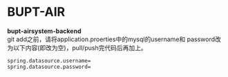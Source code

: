 # BUPT-AIR
<b>bupt-airsystem-backend</b><br>
git add之前，请将application.proerties中的mysql的username和
password改为以下内容(即改为空)，pull/push完代码后再加上。
```
spring.datasource.username=
spring.datasource.password=
```